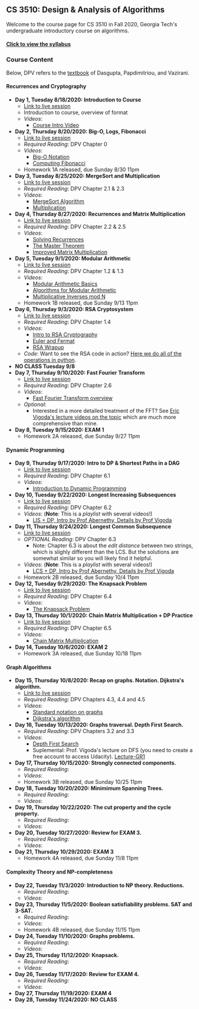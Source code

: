 

## CS 3510: Design & Analysis of Algorithms

Welcome to the course page for CS 3510 in Fall 2020, Georgia Tech's undergraduate introductory course on algorithms.

#### [Click to view the syllabus](syllabus.html)

### Course Content

Below, DPV refers to the [textbook](https://www.amazon.com/Algorithms-Sanjoy-Dasgupta-ebook-dp-B006Z0QR3I/dp/B006Z0QR3I/ref=mt_other?_encoding=UTF8&me=&qid=1595806390) of Dasgupta, Papdimitriou, and Vazirani.

#### Recurrences and Cryptography

- **Day 1, Tuesday 8/18/2020: Introduction to Course** 
	- [Link to live session](https://teams.microsoft.com/l/meetup-join/19%3ameeting_ODNiN2RmZDQtYzZhZC00MTI2LWI0YzUtMzYwNmNjOWQ1YzU0%40thread.v2/0?context=%7b%22Tid%22%3a%22482198bb-ae7b-4b25-8b7a-6d7f32faa083%22%2c%22Oid%22%3a%2242f1ee1e-b539-4a2b-911e-6cc8b3ee5751%22%2c%22IsBroadcastMeeting%22%3atrue%7d)
	- Introduction to course, overview of format
	- *Videos*:
		+ [Course Intro Video](https://www.youtube.com/watch?v=XoSz_oxEoNA)
- **Day 2, Thursday 8/20/2020: Big-O, Logs, Fibonacci** 
	- [Link to live session](https://teams.microsoft.com/l/meetup-join/19%3ameeting_ZDdmNTUwOGMtZjUzNS00YjVlLTg3NzktZGM5YzE5NDIxYWJk%40thread.v2/0?context=%7b%22Tid%22%3a%22482198bb-ae7b-4b25-8b7a-6d7f32faa083%22%2c%22Oid%22%3a%2242f1ee1e-b539-4a2b-911e-6cc8b3ee5751%22%2c%22IsBroadcastMeeting%22%3atrue%7d)
	- *Required Reading*: DPV Chapter 0
	- *Videos*:
		+ [Big-O Notation](https://youtu.be/7wgr1yhyWW8)
		+ [Computing Fibonacci](https://youtu.be/4BQm1zYPCf4)
	- Homework 1A released, due Sunday 8/30 11pm
- **Day 3, Tuesday 8/25/2020: MergeSort and Multiplication** 
	- [Link to live session](https://teams.microsoft.com/l/meetup-join/19%3ameeting_YmM3MTgwODItNmE4ZS00MzA5LTk5MmItNGE2ZTFhODAwMGZi%40thread.v2/0?context=%7b%22Tid%22%3a%22482198bb-ae7b-4b25-8b7a-6d7f32faa083%22%2c%22Oid%22%3a%2242f1ee1e-b539-4a2b-911e-6cc8b3ee5751%22%2c%22IsBroadcastMeeting%22%3atrue%7d)
	- *Required Reading*: DPV Chapter 2.1 & 2.3
	- *Videos*: 
		+ [MergeSort Algorithm](https://youtu.be/dPNOR5-PoMw)
		+ [Multiplication](https://youtu.be/_ymFYrM4Lv8)
- **Day 4, Thursday 8/27/2020: Recurrences and Matrix Multiplication** 
	- [Link to live session](https://teams.microsoft.com/l/meetup-join/19%3ameeting_Yzc3M2EyOTMtMTZiOC00YTI2LTk3YjctMmE1ZGExMjdlZjhi%40thread.v2/0?context=%7b%22Tid%22%3a%22482198bb-ae7b-4b25-8b7a-6d7f32faa083%22%2c%22Oid%22%3a%2242f1ee1e-b539-4a2b-911e-6cc8b3ee5751%22%2c%22IsBroadcastMeeting%22%3atrue%7d)
	- *Required Reading*: DPV Chapter 2.2 & 2.5
	- *Videos*: 
		+ [Solving Recurrences](https://youtu.be/Hqkia6gMmNg)
		+ [The Master Theorem](https://www.youtube.com/watch?v=Zzbfn8XnFHw&t=3s)
		+ [Improved Matrix Multiplication](https://www.youtube.com/watch?v=OOxpiS9_NWk)
- **Day 5, Tuesday 9/1/2020: Modular Arithmetic** 
	- [Link to live session](https://teams.microsoft.com/l/meetup-join/19%3ameeting_YTYxMDE0NGEtY2IwNi00YTYyLWJkODUtZjlhOWIwZmJlNmMx%40thread.v2/0?context=%7b%22Tid%22%3a%22482198bb-ae7b-4b25-8b7a-6d7f32faa083%22%2c%22Oid%22%3a%2242f1ee1e-b539-4a2b-911e-6cc8b3ee5751%22%2c%22IsBroadcastMeeting%22%3atrue%7d)
	- *Required Reading*: DPV Chapter 1.2 & 1.3
	- *Videos*: 
		+ [Modular Arithmetic Basics](https://youtu.be/804YDGOsSGE)
		+ [Algorithms for Modular Arithmetic](https://youtu.be/IgZz1naop10)
		+ [Multiplicative Inverses mod N](https://youtu.be/wkeGl3U6jJM)
	- Homework 1B released, due Sunday 9/13 11pm
- **Day 6, Thursday 9/3/2020: RSA Cryptosystem** 
	- [Link to live session](https://teams.microsoft.com/l/meetup-join/19%3ameeting_ZDI1NWU2OTAtYjg2My00NDg4LTkxMmYtOWVmYTA1OGNmZmQz%40thread.v2/0?context=%7b%22Tid%22%3a%22482198bb-ae7b-4b25-8b7a-6d7f32faa083%22%2c%22Oid%22%3a%2242f1ee1e-b539-4a2b-911e-6cc8b3ee5751%22%2c%22IsBroadcastMeeting%22%3atrue%7d)
	- *Required Reading*: DPV Chapter 1.4
	- *Videos*: 
		+ [Intro to RSA Cryptography](https://youtu.be/fPvUMxIGlEE)
		+ [Euler and Fermat](https://youtu.be/FSBY0ua69yA)
		+ [RSA Wrapup](https://youtu.be/uz1meCSqFb8)
	- *Code*: Want to see the RSA code in action? [Here we do all of the operations in python](https://github.com/GT-CS-3510/gt-cs-3510.github.io/blob/master/jakes_rsa_protocol.py).
- **NO CLASS Tuesday 9/8**
- **Day 7, Thursday 9/10/2020: Fast Fourier Transform** 
	- [Link to live session](https://teams.microsoft.com/l/meetup-join/19%3ameeting_YzNkNDk2OGYtYjk0Yi00MzE1LWFkZDAtY2NjODhmNjgyYmI5%40thread.v2/0?context=%7b%22Tid%22%3a%22482198bb-ae7b-4b25-8b7a-6d7f32faa083%22%2c%22Oid%22%3a%2242f1ee1e-b539-4a2b-911e-6cc8b3ee5751%22%2c%22IsBroadcastMeeting%22%3atrue%7d)
	- *Required Reading*: DPV Chapter 2.6
	- *Videos*: 
		+ [Fast Fourier Transform overview](https://youtu.be/vdiLPvhK6eg)
	- *Optional*:
		+ Interested in a more detailed treatment of the FFT? See [Eric Vigoda's lecture videos on the topic](https://www.youtube.com/playlist?list=PLjQ0-FvXa8raiyjCj-cTPwL8NspXWyS5W) which are much more comprehensive than mine.
- **Day 8, Tuesday 9/15/2020: EXAM 1** 
	- Homework 2A released, due Sunday 9/27 11pm

#### Dynamic Programming


- **Day 9, Thursday 9/17/2020: Intro to DP & Shortest Paths in a DAG** 
	- [Link to live session](https://teams.microsoft.com/l/meetup-join/19%3ameeting_M2RkNTg5YjYtY2NmOS00ZWFiLWJkNzAtNWMxNGViZjQyZDE3%40thread.v2/0?context=%7b%22Tid%22%3a%22482198bb-ae7b-4b25-8b7a-6d7f32faa083%22%2c%22Oid%22%3a%2242f1ee1e-b539-4a2b-911e-6cc8b3ee5751%22%2c%22IsBroadcastMeeting%22%3atrue%7d)
	- *Required Reading*: DPV Chapter 6.1
	- *Videos*:
		+ [Introduction to Dynamic Programming](https://www.youtube.com/watch?v=xtcbY8mUofE)
- **Day 10, Tuesday 9/22/2020: Longest Increasing Subsequences** 
	- [Link to live session](https://teams.microsoft.com/l/meetup-join/19%3ameeting_NWE2Y2RjMzAtZDNjYy00MjRkLThkZDItMTE5YTAyZDk5ZTli%40thread.v2/0?context=%7b%22Tid%22%3a%22482198bb-ae7b-4b25-8b7a-6d7f32faa083%22%2c%22Oid%22%3a%2242f1ee1e-b539-4a2b-911e-6cc8b3ee5751%22%2c%22IsBroadcastMeeting%22%3atrue%7d)
	- *Required Reading*: DPV Chapter 6.2
	- *Videos*: (**Note**: This is a *playlist* with several videos!)
		- [LIS + DP, Intro by Prof Abernethy, Details by Prof Vigoda](https://www.youtube.com/playlist?list=PLjQ0-FvXa8rZYMJnEObLGtei8zXePj_UX)
- **Day 11, Thursday 9/24/2020: Longest Common Subsequence**
	- [Link to live session](https://teams.microsoft.com/l/meetup-join/19%3ameeting_ZDE5ZmNiMmYtYzc3Yi00NGFmLWE3YTgtNmRmNGUxMmFmNTI2%40thread.v2/0?context=%7b%22Tid%22%3a%22482198bb-ae7b-4b25-8b7a-6d7f32faa083%22%2c%22Oid%22%3a%2242f1ee1e-b539-4a2b-911e-6cc8b3ee5751%22%2c%22IsBroadcastMeeting%22%3atrue%7d)
	- *OPTIONAL Reading*: DPV Chapter 6.3
		+ Note: Chapter 6.3 is about the *edit distance* between two strings, which is slighly different than the LCS. But the solutions are somewhat similar so you will likely find it helpful.
	- *Videos*: (**Note**: This is a *playlist* with several videos!)
		- [LCS + DP, Intro by Prof Abernethy, Details by Prof Vigoda](https://www.youtube.com/playlist?list=PLjQ0-FvXa8rZA_4PYMvWD26itN56c1TiP)
	- Homework 2B released, due Sunday 10/4 11pm
- **Day 12, Tuesday 9/29/2020: The Knapsack Problem** 
	- [Link to live session](https://teams.microsoft.com/l/meetup-join/19%3ameeting_YTNiOWM2ODAtMDM2Yy00MjhkLThkZWEtOTIzNzQwYTg2YjBi%40thread.v2/0?context=%7b%22Tid%22%3a%22482198bb-ae7b-4b25-8b7a-6d7f32faa083%22%2c%22Oid%22%3a%2242f1ee1e-b539-4a2b-911e-6cc8b3ee5751%22%2c%22IsBroadcastMeeting%22%3atrue%7d)
	- *Required Reading*: DPV Chapter 6.4
	- *Videos*:
		+ [The Knapsack Problem](https://www.youtube.com/watch?v=fqNxEydxppA)
- **Day 13, Thursday 10/1/2020: Chain Matrix Multiplication + DP Practice** 
	- [Link to live session](https://teams.microsoft.com/l/meetup-join/19%3ameeting_ZjczYWJjYTMtMzY3ZC00NWE3LThhODEtOTg5MmEyOTA3YTBh%40thread.v2/0?context=%7b%22Tid%22%3a%22482198bb-ae7b-4b25-8b7a-6d7f32faa083%22%2c%22Oid%22%3a%2242f1ee1e-b539-4a2b-911e-6cc8b3ee5751%22%2c%22IsBroadcastMeeting%22%3atrue%7d)
	- *Required Reading*: DPV Chapter 6.5
	- *Videos*:
		+ [Chain Matrix Multiplication](https://www.youtube.com/watch?v=CjJB4G-d-7w)
- **Day 14, Tuesday 10/6/2020: EXAM 2** 
	- Homework 3A released, due Sunday 10/18 11pm

#### Graph Algorithms

- **Day 15, Thursday 10/8/2020: Recap on graphs. Notation. Dijkstra's algorithm.** 
	- [Link to live session](https://teams.microsoft.com/l/meetup-join/19%3ameeting_OGU5ZWFjMjEtZTI1ZS00NzRkLTk5MmMtYjEwY2Q0MDc2MGQ1%40thread.v2/0?context=%7b%22Tid%22%3a%22482198bb-ae7b-4b25-8b7a-6d7f32faa083%22%2c%22Oid%22%3a%22ef58fab9-b6df-4a0f-adac-3b90b4f59c86%22%2c%22IsBroadcastMeeting%22%3atrue%7d)
	- *Required Reading*: DPV Chapters 4.3, 4.4 and 4.5 
	- *Videos*:
		+ [Standard notation on graphs](https://youtu.be/w0Txes6kWAs)
		+ [Dijkstra's algorithm](https://youtu.be/PkPNkap45oY)
- **Day 16, Tuesday 10/13/2020: Graphs traversal. Depth First Search.** 
	- *Required Reading*: DPV Chapters 3.2 and 3.3
	- *Videos*:
		 + [Depth First Search](https://youtu.be/SaVSzt_j6uU)
		 + Suplemental: Prof. Vigoda's lecture on DFS (you need to create a free account to access Udacity). [Lecture-GR1](https://classroom.udacity.com/courses/ud401/lessons/10159691481/concepts/2232791e-816a-4300-8a71-a76755fd1c08) 
- **Day 17, Thursday 10/15/2020: Strongly connected components.** 
	- *Required Reading*:
	- *Videos*: 
	- Homework 3B released, due Sunday 10/25 11pm
- **Day 18, Tuesday 10/20/2020: Minimimum Spanning Trees.** 
	- *Required Reading*:
	- *Videos*: 
- **Day 19, Thursday 10/22/2020: The cut property and the cycle property.** 
	- *Required Reading*:
	- *Videos*: 
- **Day 20, Tuesday 10/27/2020: Review for EXAM 3.** 
	- *Required Reading*:
	- *Videos*: 
- **Day 21, Thursday 10/29/2020: EXAM 3** 
	- Homework 4A released, due Sunday 11/8 11pm

#### Complexity Theory and NP-completeness

- **Day 22, Tuesday 11/3/2020: Introduction to NP theory. Reductions.** 
	- *Required Reading*:
	- *Videos*: 
- **Day 23, Thursday 11/5/2020: Boolean satisfiability problems. SAT and 3-SAT.** 
	- *Required Reading*:
	- *Videos*: 
	- Homework 4B released, due Sunday 11/15 11pm
- **Day 24, Tuesday 11/10/2020: Graphs problems.** 
	- *Required Reading*:
	- *Videos*: 
- **Day 25, Thursday 11/12/2020: Knapsack.** 
	- *Required Reading*:
	- *Videos*: 
- **Day 26, Tuesday 11/17/2020: Review for EXAM 4.** 
	- *Required Reading*:
	- *Videos*: 
- **Day 27, Thursday 11/19/2020: EXAM 4** 
- **Day 28, Tuesday 11/24/2020: NO CLASS** 
	

